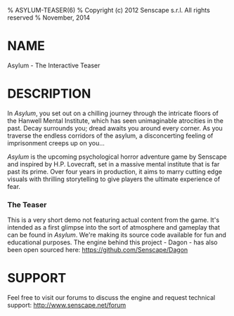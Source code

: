% ASYLUM-TEASER(6)
% Copyright (c) 2012 Senscape s.r.l. All rights reserved
% November, 2014

NAME
====

Asylum - The Interactive Teaser

DESCRIPTION
===========

In _Asylum_, you set out on a chilling journey through the intricate floors of the Hanwell Mental Institute, which has seen unimaginable atrocities in the past. Decay surrounds you; dread awaits you around every corner. As you traverse the endless corridors of the asylum, a disconcerting feeling of imprisonment creeps up on you...

_Asylum_ is the upcoming psychological horror adventure game by Senscape and inspired by H.P. Lovecraft, set in a massive mental institute that is far past its prime. Over four years in production, it aims to marry cutting edge visuals with thrilling storytelling to give players the ultimate experience of fear.

### The Teaser

This is a very short demo not featuring actual content from the game. It's intended as a first glimpse into the sort of atmosphere and gameplay that can be found in _Asylum_. We're making its source code available for fun and educational purposes. The engine behind this project - Dagon - has also been open sourced here: https://github.com/Senscape/Dagon

SUPPORT
=======

Feel free to visit our forums to discuss the engine and request technical support: http://www.senscape.net/forum
